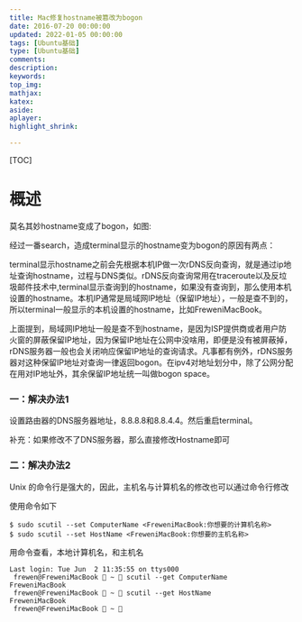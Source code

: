 ```yaml
---
title: Mac修复hostname被篡改为bogon
date: 2016-07-20 00:00:00
updated: 2022-01-05 00:00:00
tags: [Ubuntu基础]
type: [Ubuntu基础]
comments: 
description: 
keywords:
top_img:
mathjax:
katex:
aside:
aplayer:
highlight_shrink:

---
```


[TOC]

# 概述

莫名其妙hostname变成了bogon，如图:



经过一番search，造成terminal显示的hostname变为bogon的原因有两点：


terminal显示hostname之前会先根据本机IP做一次rDNS反向查询，就是通过ip地址查询hostname，过程与DNS类似。rDNS反向查询常用在traceroute以及反垃圾邮件技术中,terminal显示查询到的hostname，如果没有查询到，那么使用本机设置的hostname。本机IP通常是局域网IP地址（保留IP地址），一般是查不到的，所以terminal一般显示的本机设置的hostname，比如FreweniMacBook。

上面提到，局域网IP地址一般是查不到hostname，是因为ISP提供商或者用户防火窗的屏蔽保留IP地址，因为保留IP地址在公网中没啥用，即便是没有被屏蔽掉，rDNS服务器一般也会关闭响应保留IP地址的查询请求。凡事都有例外，rDNS服务器对这种保留IP地址对查询一律返回bogon。在ipv4对地址划分中，除了公网分配在用对IP地址外，其余保留IP地址统一叫做bogon space。


### 一：解决办法1

设置路由器的DNS服务器地址，8.8.8.8和8.8.4.4。然后重启terminal。

补充：如果修改不了DNS服务器，那么直接修改Hostname即可

### 二：解决办法2

Unix 的命令行是强大的，因此，主机名与计算机名的修改也可以通过命令行修改


使用命令如下


```
$ sudo scutil --set ComputerName <FreweniMacBook:你想要的计算机名称>
$ sudo scutil --set HostName <FreweniMacBook:你想要的主机名称>
```
用命令查看，本地计算机名，和主机名


```shell
Last login: Tue Jun  2 11:35:55 on ttys000
 frewen@FreweniMacBook  ~  scutil --get ComputerName
FreweniMacBook
 frewen@FreweniMacBook  ~  scutil --get HostName
FreweniMacBook
 frewen@FreweniMacBook  ~ 
```





